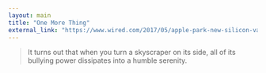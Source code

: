 ```yaml
---
layout: main
title: "One More Thing"
external_link: "https://www.wired.com/2017/05/apple-park-new-silicon-valley-campus"
---
```

> It turns out that when you turn a skyscraper on its side, all of its bullying power dissipates into a humble serenity.

